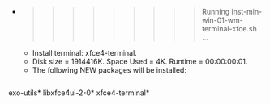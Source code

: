 * >>>>>>>>> Running inst-min-win-01-wm-terminal-xfce.sh ...
  * Install terminal: xfce4-terminal.
  * Disk size = 1914416K. Space Used = 4K. Runtime = 00:00:00:01.
  * The following NEW packages will be installed:
  ```bash
exo-utils* libxfce4ui-2-0* xfce4-terminal*
  ```
